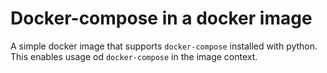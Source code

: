 # Docker-compose in a docker image
A simple docker image that supports `docker-compose` installed with python. This enables usage od `docker-compose` in the image context. 
